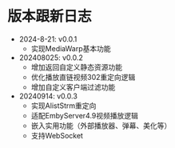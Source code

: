 # 版本跟新日志
- 2024-8-21: v0.0.1
  - 实现MediaWarp基本功能
- 202408025: v0.0.2
  - 增加返回自定义静态资源功能
  - 优化播放直链视频302重定向逻辑
  - 增加自定义客户端过滤功能
- 20240914: v0.0.3
  - 实现AlistStrm重定向
  - 适配EmbyServer4.9视频播放逻辑
  - 嵌入实用功能（外部播放器、弹幕、美化等）
  - 支持WebSocket
